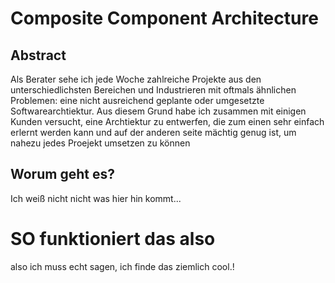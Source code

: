 # Composite Component Architecture

## Abstract
Als Berater sehe ich jede Woche zahlreiche Projekte aus den unterschiedlichsten Bereichen und Industrieren mit oftmals ähnlichen Problemen: eine nicht ausreichend geplante oder umgesetzte Softwarearchtiektur. Aus diesem Grund habe ich zusammen mit einigen Kunden versucht, eine Archtiektur zu entwerfen, die zum einen sehr einfach erlernt werden kann und auf der anderen seite mächtig genug ist, um nahezu jedes Proejekt umsetzen zu können

## Worum geht es?
Ich weiß nicht nicht was hier hin kommt...

# SO funktioniert das also
also ich muss echt sagen, ich finde das ziemlich cool.!